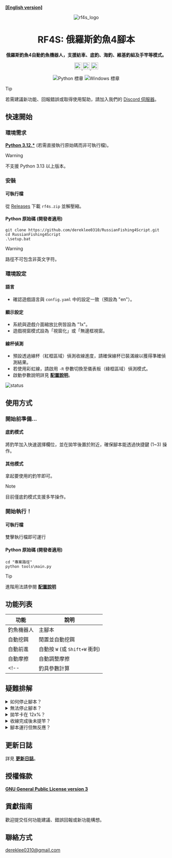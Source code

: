 **[[English version]][readme]**
<div align="center">

![rf4s_logo]
<h1 align="center">RF4S: 俄羅斯釣魚4腳本</h1>

**俄羅斯釣魚4自動釣魚機器人，支援紡車、底釣、海釣、維基釣組及手竿等模式。**

<a target="_blank" href="https://opensource.org/license/gpl-3-0" style="background:none">
    <img src="https://img.shields.io/badge/License-GPLv3-blue.svg" style="height: 22px;" />
</a>
<a target="_blank" href="https://discord.gg/BZQWQnAMbY" style="background:none">
    <img src="https://img.shields.io/badge/discord-join-rf44.svg?labelColor=191937&color=6F6FF7&logo=discord" style="height: 22px;" />
</a>
<a target="_blank" href="http://makeapullrequest.com" style="background:none">
    <img src="https://img.shields.io/badge/PRs-welcome-brightgreen.svg?style=flat" style="height: 22px;" />
</a>
<!-- <a target="_blank" href="https://github.com/pylint-dev/pylint" style="background:none">
    <img src="https://img.shields.io/badge/代碼檢查-pylint-yellowgreen" style="height: 22px;" />
</a>
<a target="_blank" href="https://github.com/psf/black" style="background:none">
    <img src="https://img.shields.io/badge/代碼風格-black-000000.svg" style="height: 22px;" />
</a> -->
<!-- <a target="_blank" href="link_to_docs, tbd" style="background:none">
    <img src="https://img.shields.io/badge/文件-%23BE1B55" style="height: 22px;" />
</a> -->  

![Python 標章][python_badge]
![Windows 標章][windows_badge]

</div>

> [!TIP]
> 若需建議新功能、回報錯誤或取得使用幫助，請加入我們的 [Discord 伺服器][discord]。


## 快速開始
### 環境需求
**[Python 3.12.*][python]** (若需直接執行原始碼而非可執行檔)。
> [!WARNING] 
> 不支援 Python 3.13 以上版本。

### 安裝
#### 可執行檔
從 [Releases][releases] 下載 `rf4s.zip` 並解壓縮。
#### Python 原始碼 (開發者適用)
```
git clone https://github.com/dereklee0310/RussianFishing4Script.git
cd RussianFishing4Script
.\setup.bat
```
> [!WARNING] 
> 路徑不可包含非英文字符。

### 環境設定
#### 語言
- 確認遊戲語言與 `config.yaml` 中的設定一致（預設為 "en"）。
#### 顯示設定
- 系統與遊戲介面縮放比例皆設為 "1x"。
- 遊戲視窗模式設為「視窗化」或「無邊框視窗。
#### 線杯偵測
- 預設透過線杯（紅框區域）偵測收線進度，請確保線杯已裝滿線以獲得準確偵測結果。
- 若使用彩虹線，請啟用 `-R` 參數切換至儀表板（綠框區域）偵測模式。
- 啟動參數說明詳見 **[配置說明][configuration]**。

![status]

## 使用方式
### 開始前準備...
#### 底釣模式
將釣竿加入快速選擇欄位，並在拋竿後置於附近，確保腳本能透過快捷鍵 (1~3) 操作。
#### 其他模式
拿起要使用的釣竿即可。
> [!NOTE]
> 目前僅底釣模式支援多竿操作。

### 開始執行！
#### 可執行檔
雙擊執行檔即可運行
#### Python 原始碼 (開發者適用)
```
cd "專案路徑"
python tools\main.py
```

> [!TIP]
> 進階用法請參閱 **[配置說明][configuration]**

## 功能列表
| 功能         | 說明                           |
| ------------ | ------------------------------ |
| 釣魚機器人   | 主腳本                         |
| 自動挖餌     | 閒置並自動挖餌                 |
| 自動前進     | 自動按 `W` (或 `Shift+W` 衝刺) |
| 自動摩擦     | 自動調整摩擦                   |
<!-- | 釣具參數計算 | 計算釣組實際拉力/負載          | -->

## 疑難排解
<details>
<summary>如何停止腳本？</summary>

- 在終端機輸入 `Ctrl-C`。
</details>
<!-- ------------------------------- 分隔線 -------------------------------- -->
<details>
<summary>無法停止腳本？</summary>

- 可能因部分按鍵處於按下狀態 (如 `Ctrl`, `Shift`, 滑鼠按鍵等)，  
  重新按下對應按鍵釋放後，再輸入 `Ctrl-C`。
</details>
<!-- ------------------------------- 分隔線 -------------------------------- -->
<details>
<summary>拋竿卡在 12x%？</summary>

- 確認遊戲語言與腳本設定一致。
- 確保線杯已裝滿線，或使用彩虹線並啟用 `-R` 參數。
</details>
<!-- ------------------------------- 分隔線 -------------------------------- -->
<details>
<summary>收線完成後未提竿？</summary>

- 確保線杯已裝滿線，或使用彩虹線並啟用 `-R` 參數。
- 調整遊戲視窗大小。
- 降低 `config.yaml` 中的 `SPOOL_CONFIDENCE` 數值。
- 避免強光源直射（如陽光直射）或關閉船燈。
</details>
<!-- ------------------------------- 分隔線 -------------------------------- -->
<details>
<summary>腳本運行但無反應？</summary>

- 以系統管理員身分執行腳本。
</details>
<!-- ------------------------------- 分隔線 -------------------------------- -->

## 更新日誌
詳見 **[更新日誌][changelog]**。

## 授權條款
**[GNU General Public License version 3][license]**

## 貢獻指南
歡迎提交任何功能建議、錯誤回報或新功能構想。

## 聯絡方式
dereklee0310@gmail.com 

[readme]: /README.md
[rf4s_logo]: /static/readme/RF4S.png
[python_badge]: https://img.shields.io/badge/Python-3776AB?style=for-the-badge&logo=python&logoColor=white
[windows_badge]: https://img.shields.io/badge/Windows-0078D6?style=for-the-badge&logo=windows&logoColor=white

[discord]: https://discord.gg/BZQWQnAMbY
[python]: https://www.python.org/downloads/
[releases]: https://github.com/dereklee0310/RussianFishing4Script/releases
[status]: /static/readme/status.png
[configuration]: /docs/zh-TW/CONFIGURATION.md
[changelog]: /docs/zh-TW/CHANGELOG.md
[license]: /LICENSE
